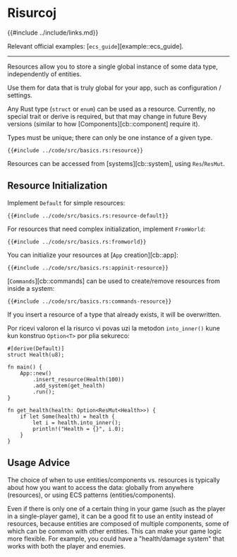 # Risurcoj

{{#include ../include/links.md}}

Relevant official examples:
[`ecs_guide`][example::ecs_guide].

---

Resources allow you to store a single global instance of some data type,
independently of entities.

Use them for data that is truly global for your app, such as configuration
/ settings.

Any Rust type (`struct` or `enum`) can be used as a resource. Currently,
no special trait or derive is required, but that may change in future Bevy
versions (similar to how [Components][cb::component] require it).

Types must be unique; there can only be one instance of a given type.

```rust,no_run,noplayground
{{#include ../code/src/basics.rs:resource}}
```

Resources can be accessed from [systems][cb::system], using `Res`/`ResMut`.

## Resource Initialization

Implement `Default` for simple resources:

```rust,no_run,noplayground
{{#include ../code/src/basics.rs:resource-default}}
```

For resources that need complex initialization, implement `FromWorld`:

```rust,no_run,noplayground
{{#include ../code/src/basics.rs:fromworld}}
```

You can initialize your resources at [`App` creation][cb::app]:

```rust,no_run,noplayground
{{#include ../code/src/basics.rs:appinit-resource}}
```

[`Commands`][cb::commands] can be used to create/remove resources from
inside a system:

```rust,no_run,noplayground
{{#include ../code/src/basics.rs:commands-resource}}
```

If you insert a resource of a type that already exists, it will be overwritten.

Por ricevi valoron el la risurco vi povas uzi la metodon `into_inner()` kune kun konstruo `Option<T>` por plia sekureco:

```rust,no_run,noplayground
#[derive(Default)]
struct Health(u8);

fn main() {
	App::new()
		.insert_resource(Health(100))
		.add_system(get_health)
		.run();
}

fn get_health(health: Option<ResMut<Health>>) {
	if let Some(health) = health {
		let i = health.into_inner();
		println!("Health = {}", i.0);
	}
}

```


## Usage Advice

The choice of when to use entities/components vs. resources is typically
about how you want to access the data: globally from anywhere (resources),
or using ECS patterns (entities/components).

Even if there is only one of a certain thing in your game (such as the
player in a single-player game), it can be a good fit to use an entity
instead of resources, because entities are composed of multiple components,
some of which can be common with other entities. This can make your game
logic more flexible. For example, you could have a "health/damage system"
that works with both the player and enemies.
